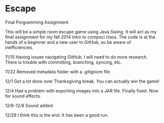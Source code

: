 Escape
======

Final Programming Assignment

This will be a simple room escape game using Java Swing. It will act as my final assignment for my fall 2014 intro to compsci class. 
The code is at the hands of a beginner and a new user to GitHub, so be aware of inefficiencies.

11/15
Having issues navigating GitHub. I will need to do more research. There is trouble with committing, branching, syncing, etc.

11/22
Removed metadata folder with a .gitignore file

12/1
Got a lot done over Thanksgiving break. You can actually win the game!

12/4
Had a problem with exporting images into a JAR file. Finally fixed. Now for sound effects.

12/6-12/8 
Sound added.

12/29
I think this is the end. It has been a good run.

